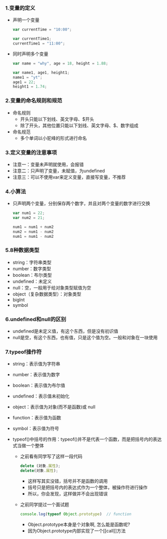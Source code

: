 ### 1.变量的定义

- 声明一个变量

  ```js
  var currentTime = "10:00";
  
  var currentTime1;
  currentTime1 = "11:00";
  ```

- 同时声明多个变量

  ```js
  var name = "why", age = 18, height = 1.88;
  
  var name1, age1, height1;
  name1 = "yt";
  age1 = 22;
  height1 = 1.74;
  ```

### 2.变量的命名规则和规范

- 命名规则
  - 开头只能以下划线、英文字母、$开头
  - 除了开头，其他位置只能以下划线、英文字母、$、数字组成
- 命名规范
  - 多个单词以小驼峰的形式进行命名

### 3.定义变量的注意事项

- 注意一：变量未声明就使用，会报错
- 注意二：只声明了变量，未赋值，为undefined
- 注意三：可以不使用var来定义变量，直接写变量，不推荐

### 4.小算法

- 只声明两个变量，分别保存两个数字，并且对两个变量的数字进行交换

  ```js
  var num1 = 22;
  var num2 = 21;
  
  num1 = num1 + num2
  num2 = num1 - num2
  num1 = num1 - num2
  ```

### 5.8种数据类型

- string：字符串类型
- number：数字类型
- boolean：布尔类型
- undefined：未定义
- null：空，一般用于给对象类型赋值为空
- object（复杂数据类型）：对象类型
- bigInt
- symbol

### 6.undefined和null的区别

- undefined是未定义值，有这个东西，但是没有初识值
- null是空，有这个东西，也有值，只是这个值为空。一般和对象在一块使用

### 7.typeof操作符

- string：表示值为字符串

- number：表示值为数字

- boolean：表示值为布尔值

- undefined：表示值未初始化

- object：表示值为对象(而不是函数)或 null

- function：表示值为函数

- symbol：表示值为符号

- typeof()中括号的作用：typeof()并不是代表一个函数，而是把括号内的表达式当做一个整体

  - 之前看有同学写了这样一段代码
  
    ```js
    delete (对象.属性);
    delete(对象.属性);
    ```
    
    - 这样写其实没错，括号并不是函数的调用
    - 括号只是把括号内的表达式作为一个整体，被操作符进行操作
    - 所以，你会发现，这样做并不会出现错误
    
  - 之前同学提过一个面试题
  
    ```js
    console.log(typeof Object.prototype)  // function
    ```
  
    - Object.prototype本身是个对象啊, 怎么能是函数呢?
    - 因为Object.prototype内部实现了一个[[call]]方法
  
  